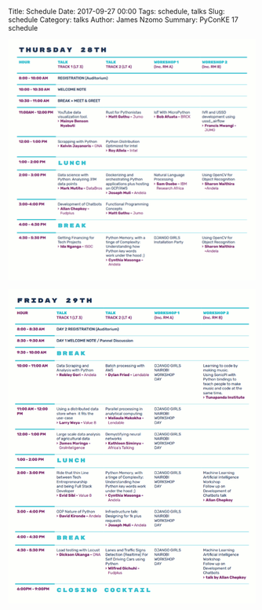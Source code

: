Title: Schedule
Date: 2017-09-27 00:00
Tags: schedule, talks
Slug: schedule
Category: talks
Author: James Nzomo
Summary: PyConKE 17 schedule


![sched_thu](images/schedule_thu.png)


![sched_fri](images/schedule_fri.png)

